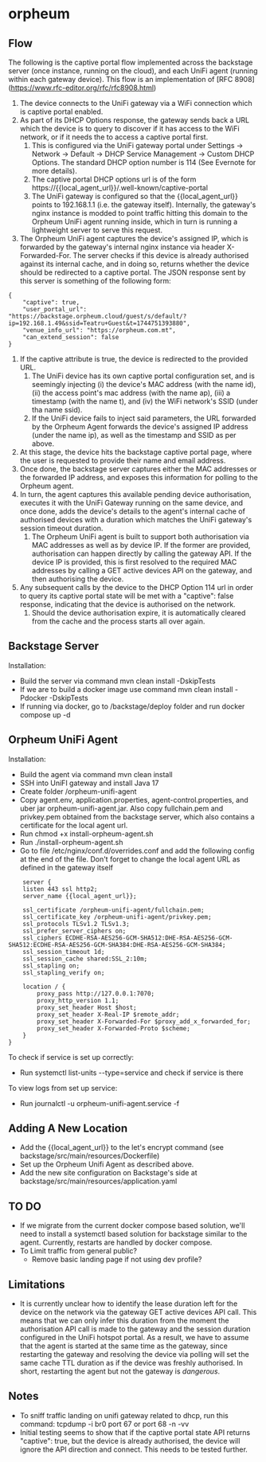 # orpheum

## Flow

The following is the captive portal flow implemented across the backstage server (once instance, running on the cloud), and each UniFi agent (running within each gateway device). This flow is an implementation of [RFC 8908] (https://www.rfc-editor.org/rfc/rfc8908.html)

1. The device connects to the UniFi gateway via a WiFi connection which is captive portal enabled.
1. As part of its DHCP Options response, the gateway sends back a URL which the device is to query to discover if it has access to the WiFi network, or if it needs the to access a captive portal first. 
	1. This is configured via the UniFi gateway portal under Settings -> Network -> Default -> DHCP Service Management -> Custom DHCP Options. The standard DHCP option number is 114 (See Evernote for more details).
	1. The captive portal DHCP options url is of the form https://{{local_agent_url}}/.well-known/captive-portal
	1. The UniFi gateway is configured so that the {{local_agent_url}} points to 192.168.1.1 (i.e. the gateway itself). Internally, the gateway's nginx instance is modded to point traffic hitting this domain to the Orpheum UniFi agent running inside, which in turn is running a lightweight server to serve this request.
1. The Orpheum UniFi agent captures the device's assigned IP, which is forwarded by the gateway's internal nginx instance via header X-Forwarded-For. The server checks if this device is already authorised against its internal cache, and in doing so, returns whether the device should be redirected to a captive portal. The JSON response sent by this server is something of the following form:
```
{
    "captive": true,
    "user_portal_url": "https://backstage.orpheum.cloud/guest/s/default/?ip=192.168.1.49&ssid=Teatru+Guest&t=1744751393880",
    "venue_info_url": "https://orpheum.com.mt",
    "can_extend_session": false
}
```
1. If the captive attribute is true, the device is redirected to the provided URL.
	1. The UniFi device has its own captive portal configuration set, and is seemingly injecting (i) the device's MAC address (with the name id), (ii) the access point's mac address (with the name ap), (iii) a timestamp (with the name t), and (iv) the WiFi network's SSID (under tha name ssid).
	2. If the UniFi device fails to inject said parameters, the URL forwarded by the Orpheum Agent forwards the device's assigned IP address (under the name ip), as well as the timestamp and SSID as per above.
1. At this stage, the device hits the backstage captive portal page, where the user is requested to provide their name and email address.
1. Once done, the backstage server captures either the MAC addresses or the forwarded IP address, and exposes this information for polling to the Orpheum agent.
1. In turn, the agent captures this available pending device authorisation, executes it with the UniFi Gateway running on the same device, and once done, adds the device's details to the agent's internal cache of authorised devices with a duration which matches the UniFi gateway's session timeout duration.
	1. The Orpheum UniFi agent is built to support both authorisation via MAC addresses as well as by device IP. If the former are provided, authorisation can happen directly by calling the gateway API. If the device IP is provided, this is first resolved to the required MAC addresses by calling a GET active devices API on the gateway, and then authorising the device.
1. Any subsequent calls by the device to the DHCP Option 114 url in order to query its captive portal state will be met with a "captive": false	response, indicating that the device is authorised on the network.
	1. Should the device authorisation expire, it is automatically cleared from the cache and the process starts all over again.

## Backstage Server

Installation:
- Build the server via command mvn clean install -DskipTests
- If we are to build a docker image use command mvn clean install -Pdocker -DskipTests
- If running via docker, go to /backstage/deploy folder and run docker compose up -d

## Orpheum UniFi Agent

Installation:
- Build the agent via command mvn clean install
- SSH into UniFI gateway and install Java 17
- Create folder /orpheum-unifi-agent
- Copy agent.env, application.properties, agent-control.properties, and uber jar orpheum-unifi-agent.jar. Also copy fullchain.pem and privkey.pem obtained from the backstage server, which also contains a certificate for the local agent url.
- Run chmod +x install-orpheum-agent.sh
- Run ./install-orpheum-agent.sh
- Go to file /etc/nginx/conf.d/overrides.conf and add the following config at the end of the file. Don't forget to change the local agent URL as defined in the gateway itself

```
	server {
    listen 443 ssl http2;
    server_name {{local_agent_url}};

    ssl_certificate /orpheum-unifi-agent/fullchain.pem;
    ssl_certificate_key /orpheum-unifi-agent/privkey.pem;
    ssl_protocols TLSv1.2 TLSv1.3;
    ssl_prefer_server_ciphers on;
    ssl_ciphers ECDHE-RSA-AES256-GCM-SHA512:DHE-RSA-AES256-GCM-SHA512:ECDHE-RSA-AES256-GCM-SHA384:DHE-RSA-AES256-GCM-SHA384;
    ssl_session_timeout 1d;
    ssl_session_cache shared:SSL_2:10m;
    ssl_stapling on;
    ssl_stapling_verify on;

    location / {
        proxy_pass http://127.0.0.1:7070;
        proxy_http_version 1.1;
        proxy_set_header Host $host;
        proxy_set_header X-Real-IP $remote_addr;
        proxy_set_header X-Forwarded-For $proxy_add_x_forwarded_for;
        proxy_set_header X-Forwarded-Proto $scheme;
    }
}

```

To check if service is set up correctly:
- Run systemctl list-units --type=service and check if service is there

To view logs from set up service:
- Run journalctl -u orpheum-unifi-agent.service -f

## Adding A New Location
- Add the {{local_agent_url}} to the let's encrypt command (see backstage/src/main/resources/Dockerfile)
- Set up the Orpheum Unifi Agent as described above.
- Add the new site configuration on Backstage's side at backstage/src/main/resources/application.yaml

## TO DO
- If we migrate from the current docker compose based solution, we'll need to install a systemctl based solution for backstage similar to the agent. Currently, restarts are handled by docker compose.
- To Limit traffic from general public? 
	- Remove basic landing page if not using dev profile?

## Limitations
- It is currently unclear how to identify the lease duration left for the device on the network via the gateway GET active devices API call. This means that we can only infer this duration from the moment the authorisation API call is made to the gateway and the session duration configured in the UniFi hotspot portal. As a result, we have to assume that the agent is started at the same time as the gateway, since restarting the gateway and resolving the device via polling will set the same cache TTL duration as if the device was freshly authorised. In short, restarting the agent but not the gateway is *dangerous*.
	
## Notes
- To sniff traffic landing on unifi gateway related to dhcp, run this command: tcpdump -i br0 port 67 or port 68 -n -vv	
- Initial testing seems to show that if the captive portal state API returns "captive": true, but the device is already authorised, the device will ignore the API direction and connect. This needs to be tested further.
	
	